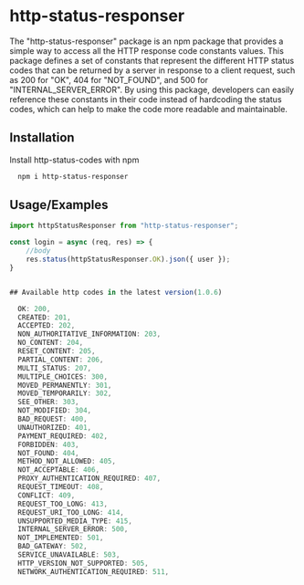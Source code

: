 # http-status-responser

The "http-status-responser" package is an npm package that provides a simple way to access all the HTTP response code constants values. This package defines a set of constants that represent the different HTTP status codes that can be returned by a server in response to a client request, such as 200 for "OK", 404 for "NOT_FOUND", and 500 for "INTERNAL_SERVER_ERROR". By using this package,
developers can easily reference these constants in their code instead of hardcoding the status codes, which can help to make the code more readable and maintainable.

## Installation

Install http-status-codes with npm

```bash
  npm i http-status-responser
```

## Usage/Examples

```javascript
import httpStatusResponser from "http-status-responser";

const login = async (req, res) => {
    //body
    res.status(httpStatusResponser.OK).json({ user });
}


## Available http codes in the latest version(1.0.6)

  OK: 200,
  CREATED: 201,
  ACCEPTED: 202,
  NON_AUTHORITATIVE_INFORMATION: 203,
  NO_CONTENT: 204,
  RESET_CONTENT: 205,
  PARTIAL_CONTENT: 206,
  MULTI_STATUS: 207,
  MULTIPLE_CHOICES: 300,
  MOVED_PERMANENTLY: 301,
  MOVED_TEMPORARILY: 302,
  SEE_OTHER: 303,
  NOT_MODIFIED: 304,
  BAD_REQUEST: 400,
  UNAUTHORIZED: 401,
  PAYMENT_REQUIRED: 402,
  FORBIDDEN: 403,
  NOT_FOUND: 404,
  METHOD_NOT_ALLOWED: 405,
  NOT_ACCEPTABLE: 406,
  PROXY_AUTHENTICATION_REQUIRED: 407,
  REQUEST_TIMEOUT: 408,
  CONFLICT: 409,
  REQUEST_TOO_LONG: 413,
  REQUEST_URI_TOO_LONG: 414,
  UNSUPPORTED_MEDIA_TYPE: 415,
  INTERNAL_SERVER_ERROR: 500,
  NOT_IMPLEMENTED: 501,
  BAD_GATEWAY: 502,
  SERVICE_UNAVAILABLE: 503,
  HTTP_VERSION_NOT_SUPPORTED: 505,
  NETWORK_AUTHENTICATION_REQUIRED: 511,

```
